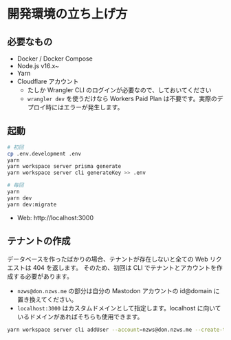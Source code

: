 # 開発環境の立ち上げ方

## 必要なもの

- Docker / Docker Compose
- Node.js v16.x~
- Yarn
- Cloudflare アカウント
  - たしか Wrangler CLI のログインが必要なので、しておいてください
  - `wrangler dev` を使うだけなら Workers Paid Plan は不要です。実際のデプロイ時にはエラーが発生します。

## 起動

```bash
# 初回
cp .env.development .env
yarn
yarn workspace server prisma generate
yarn workspace server cli generateKey >> .env

# 毎回
yarn
yarn dev
yarn dev:migrate
```

- Web: http://localhost:3000

## テナントの作成

データベースを作ったばかりの場合、テナントが存在しないと全ての Web リクエストは 404 を返します。
そのため、初回は CLI でテナントとアカウントを作成する必要があります。

- `nzws@don.nzws.me` の部分は自分の Mastodon アカウントの id@domain に置き換えてください。
- `localhost:3000` はカスタムドメインとして指定します。localhost に向いているドメインがあればそちらも使用できます。

```bash
yarn workspace server cli addUser --account=nzws@don.nzws.me --create-tenant=localhost:3000
```
